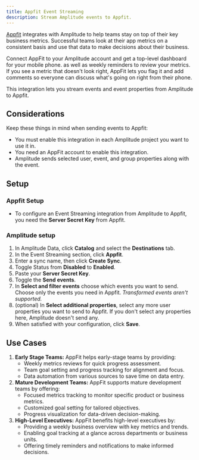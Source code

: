 ```yaml
---
title: Appfit Event Streaming
description: Stream Amplitude events to Appfit.
---
```


[Appfit](https://www.appfit.io/) integrates with Amplitude to help teams stay on top of their key business metrics. Successful teams look at their app metrics on a consistent basis and use that data to make decisions about their business.

Connect AppFit to your Amplitude account and get a top-level dashboard for your mobile phone. as well as weekly reminders to review your metrics. If you see a metric that doesn't look right, AppFit lets you flag it and add comments so everyone can discuss what's going on right from their phone.

This integration lets you stream events and event properties from Amplitude to Appfit.

## Considerations

Keep these things in mind when sending events to Appfit:
- You must enable this integration in each Amplitude project you want to use it in.
- You need an AppFit account to enable this integration.
- Amplitude sends selected user, event, and group properties along with the event.

## Setup

### Appfit Setup

- To configure an Event Streaming integration from Amplitude to Appfit, you need the **Server Secret Key** from Appfit.

### Amplitude setup

1. In Amplitude Data, click **Catalog** and select the **Destinations** tab.
2. In the Event Streaming section, click **Appfit**.
3. Enter a sync name, then click **Create Sync**.
4. Toggle Status from **Disabled** to **Enabled**.
5. Paste your **Server Secret Key**.
6. Toggle the **Send events**.
7. In **Select and filter events** choose which events you want to send. Choose only the events you need in Appfit. *Transformed events aren't supported.*
8. (optional) In **Select additional properties**, select any more user properties you want to send to Appfit. If you don't select any properties here, Amplitude doesn't send any.
9. When satisfied with your configuration, click **Save**.

## Use Cases

1. **Early Stage Teams:** AppFit helps early-stage teams by providing:
    - Weekly metrics reviews for quick progress assessment.
    - Team goal setting and progress tracking for alignment and focus.
    - Data automation from various sources to save time on data entry.
2. **Mature Development Teams:**  AppFit supports mature development teams by offering:
    - Focused metrics tracking to monitor specific product or business metrics.
    - Customized goal setting for tailored objectives.
    - Progress visualization for data-driven decision-making.
3. **High-Level Executives:** AppFit benefits high-level executives by:
    - Providing a weekly business overview with key metrics and trends.
    - Enabling goal tracking at a glance across departments or business units.
    - Offering timely reminders and notifications to make informed decisions.
